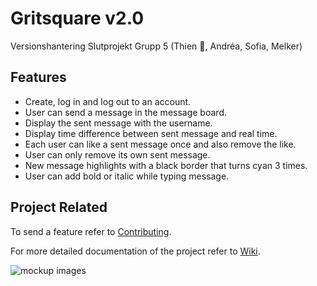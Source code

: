 # Gritsquare v2.0

Versionshantering Slutprojekt Grupp 5 (Thien 🚩, Andréa, Sofia, Melker)

## Features

- Create, log in and log out to an account.
- User can send a message in the message board.
- Display the sent message with the username.
- Display time difference between sent message and real time.
- Each user can like a sent message once and also remove the like.
- User can only remove its own sent message.
- New message highlights with a black border that turns cyan 3 times.
- User can add bold or italic while typing message.

## Project Related

To send a feature refer to [Contributing](https://github.com/tevee/versionshantering-grupp5-slutprojekt/blob/main/CONTRIBUTING.md).

For more detailed documentation of the project refer to [Wiki](https://github.com/tevee/versionshantering-grupp5-slutprojekt/wiki).

![mockup images](https://github.com/tevee/versionshantering-grupp5-slutprojekt/blob/main/images/mockup.jpg?raw=true)
